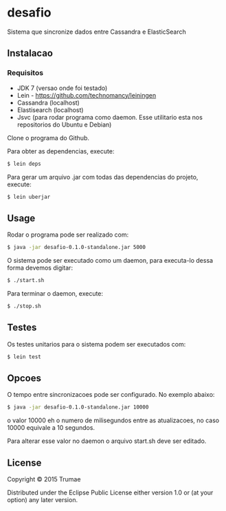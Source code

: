 # desafio

Sistema que sincronize dados entre Cassandra e ElasticSearch

## Instalacao

### Requisitos

* JDK 7 (versao onde foi testado)
* Lein - https://github.com/technomancy/leiningen
* Cassandra (localhost)
* Elastisearch (localhost)
* Jsvc (para rodar programa como daemon. Esse utilitario esta nos repositorios do Ubuntu e Debian)

Clone o programa do Github. 

Para obter as dependencias, execute:
```sh
$ lein deps
```

Para gerar um arquivo .jar com todas das dependencias do projeto, execute:

```sh
$ lein uberjar
```

## Usage

Rodar o programa pode ser realizado com:
```sh
$ java -jar desafio-0.1.0-standalone.jar 5000
```

O sistema pode ser executado como um daemon, para executa-lo dessa forma devemos digitar:

```sh
$ ./start.sh
```
Para terminar o daemon, execute:
```sh
$ ./stop.sh
```

## Testes

Os testes unitarios para o sistema podem ser executados com:
```sh
$ lein test
```

## Opcoes

O tempo entre sincronizacoes pode ser configurado. No exemplo abaixo:
```sh
$ java -jar desafio-0.1.0-standalone.jar 10000
```
o valor 10000 eh o numero de milisegundos entre as atualizacoes, no caso 10000 equivale a 10 segundos.

Para alterar esse valor no daemon o arquivo start.sh deve ser editado.


## License

Copyright © 2015 Trumae

Distributed under the Eclipse Public License either version 1.0 or (at
your option) any later version.
